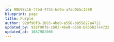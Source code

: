 ```yaml
---
id: 90b98c16-f7bd-4755-be9a-a7ad0b5c1388
blueprint: page
title: Purple
author: 928f90f8-1b03-4be0-a558-b855827a4722
updated_by: 928f90f8-1b03-4be0-a558-b855827a4722
updated_at: 1687982006
---
```

